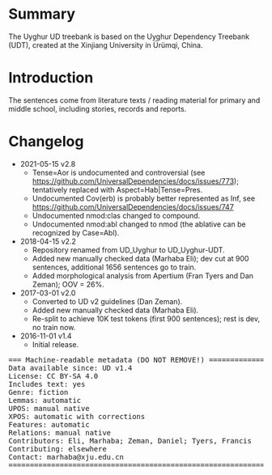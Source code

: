 # Summary

The Uyghur UD treebank is based on the Uyghur Dependency Treebank (UDT),
created at the Xinjiang University in Ürümqi, China.


# Introduction

The sentences come from literature texts / reading material for primary and
middle school, including stories, records and reports.


# Changelog

* 2021-05-15 v2.8
  * Tense=Aor is undocumented and controversial (see https://github.com/UniversalDependencies/docs/issues/773);
    tentatively replaced with Aspect=Hab|Tense=Pres.
  * Undocumented Cov(erb) is probably better represented as Inf, see https://github.com/UniversalDependencies/docs/issues/747
  * Undocumented nmod:clas changed to compound.
  * Undocumented nmod:abl changed to nmod (the ablative can be recognized by Case=Abl).
* 2018-04-15 v2.2
  * Repository renamed from UD_Uyghur to UD_Uyghur-UDT.
  * Added new manually checked data (Marhaba Eli); dev cut at 900 sentences, additional 1656 sentences go to train.
  * Added morphological analysis from Apertium (Fran Tyers and Dan Zeman); OOV = 26%.
* 2017-03-01 v2.0
  * Converted to UD v2 guidelines (Dan Zeman).
  * Added new manually checked data (Marhaba Eli).
  * Re-split to achieve 10K test tokens (first 900 sentences); rest is dev, no train now.
* 2016-11-01 v1.4
  * Initial release.



<pre>
=== Machine-readable metadata (DO NOT REMOVE!) ================================
Data available since: UD v1.4
License: CC BY-SA 4.0
Includes text: yes
Genre: fiction
Lemmas: automatic
UPOS: manual native
XPOS: automatic with corrections
Features: automatic
Relations: manual native
Contributors: Eli, Marhaba; Zeman, Daniel; Tyers, Francis
Contributing: elsewhere
Contact: marhaba@xju.edu.cn
===============================================================================
</pre>
